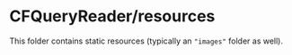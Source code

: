 # CFQueryReader/resources

This folder contains static resources (typically an `"images"` folder as well).
